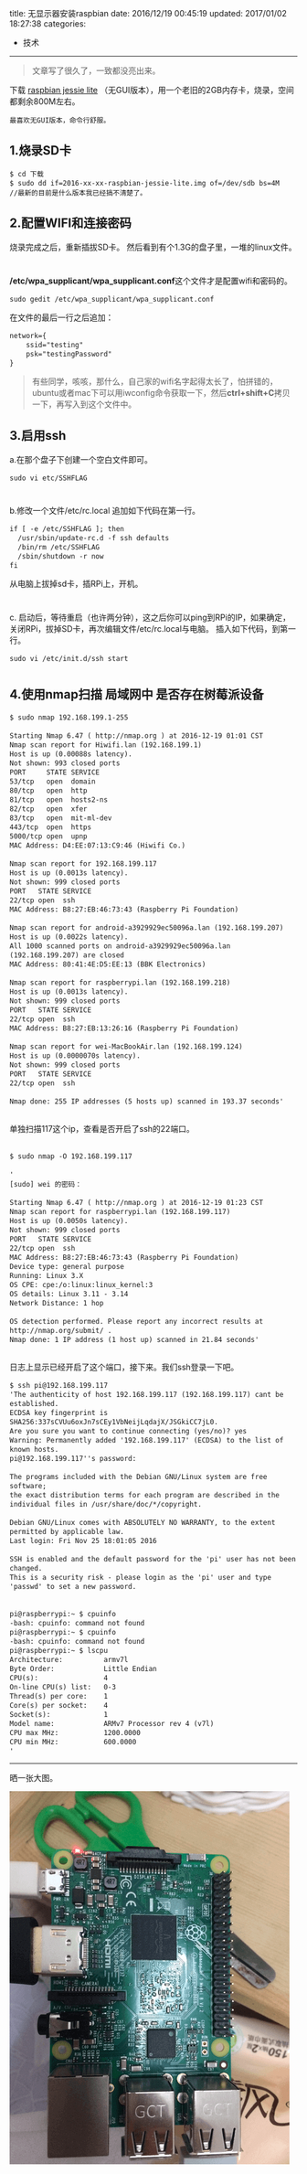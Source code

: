 title: 无显示器安装raspbian
date: 2016/12/19 00:45:19
updated: 2017/01/02 18:27:38
categories:
- 技术
---
> 文章写了很久了，一致都没亮出来。

下载 [raspbian jessie lite](https://www.raspberrypi.org/downloads/raspbian/) （无GUI版本），用一个老旧的2GB内存卡，烧录，空间都剩余800M左右。
    
    最喜欢无GUI版本，命令行舒服。
## 1.烧录SD卡
```
$ cd 下载
$ sudo dd if=2016-xx-xx-raspbian-jessie-lite.img of=/dev/sdb bs=4M
//最新的目前是什么版本我已经搞不清楚了。
```

## 2.配置WIFI和连接密码 

烧录完成之后，重新插拔SD卡。
然后看到有个1.3G的盘子里，一堆的linux文件。
#  
**/etc/wpa_supplicant/wpa_supplicant.conf**这个文件才是配置wifi和密码的。

```
sudo gedit /etc/wpa_supplicant/wpa_supplicant.conf
```
在文件的最后一行之后追加：

```
network={
    ssid="testing"
    psk="testingPassword"
}
```

> 有些同学，咳咳，那什么，自己家的wifi名字起得太长了，怕拼错的，ubuntu或者mac下可以用iwconfig命令获取一下，然后**ctrl+shift+C**拷贝一下，再写入到这个文件中。

## 3.启用ssh
a.在那个盘子下创建一个空白文件即可。

```
sudo vi etc/SSHFLAG
```
# 
b.修改一个文件/etc/rc.local 追加如下代码在第一行。
```
if [ -e /etc/SSHFLAG ]; then
  /usr/sbin/update-rc.d -f ssh defaults
  /bin/rm /etc/SSHFLAG
  /sbin/shutdown -r now
fi
```
从电脑上拔掉sd卡，插RPi上，开机。
# 
c. 启动后，等待重启（也许两分钟），这之后你可以ping到RPi的IP，如果确定，关闭RPi，拔掉SD卡，再次编辑文件/etc/rc.local与电脑。
插入如下代码，到第一行。
```
sudo vi /etc/init.d/ssh start
```
# 

## 4.使用nmap扫描 局域网中 是否存在树莓派设备

```
$ sudo nmap 192.168.199.1-255

Starting Nmap 6.47 ( http://nmap.org ) at 2016-12-19 01:01 CST
Nmap scan report for Hiwifi.lan (192.168.199.1)
Host is up (0.00088s latency).
Not shown: 993 closed ports
PORT     STATE SERVICE
53/tcp   open  domain
80/tcp   open  http
81/tcp   open  hosts2-ns
82/tcp   open  xfer
83/tcp   open  mit-ml-dev
443/tcp  open  https
5000/tcp open  upnp
MAC Address: D4:EE:07:13:C9:46 (Hiwifi Co.)

Nmap scan report for 192.168.199.117
Host is up (0.0013s latency).
Not shown: 999 closed ports
PORT   STATE SERVICE
22/tcp open  ssh
MAC Address: B8:27:EB:46:73:43 (Raspberry Pi Foundation)

Nmap scan report for android-a3929929ec50096a.lan (192.168.199.207)
Host is up (0.0022s latency).
All 1000 scanned ports on android-a3929929ec50096a.lan (192.168.199.207) are closed
MAC Address: 80:41:4E:D5:EE:13 (BBK Electronics)

Nmap scan report for raspberrypi.lan (192.168.199.218)
Host is up (0.0013s latency).
Not shown: 999 closed ports
PORT   STATE SERVICE
22/tcp open  ssh
MAC Address: B8:27:EB:13:26:16 (Raspberry Pi Foundation)

Nmap scan report for wei-MacBookAir.lan (192.168.199.124)
Host is up (0.0000070s latency).
Not shown: 999 closed ports
PORT   STATE SERVICE
22/tcp open  ssh

Nmap done: 255 IP addresses (5 hosts up) scanned in 193.37 seconds'


```

单独扫描117这个ip，查看是否开启了ssh的22端口。
```

$ sudo nmap -O 192.168.199.117

'
[sudo] wei 的密码： 

Starting Nmap 6.47 ( http://nmap.org ) at 2016-12-19 01:23 CST
Nmap scan report for raspberrypi.lan (192.168.199.117)
Host is up (0.0050s latency).
Not shown: 999 closed ports
PORT   STATE SERVICE
22/tcp open  ssh
MAC Address: B8:27:EB:46:73:43 (Raspberry Pi Foundation)
Device type: general purpose
Running: Linux 3.X
OS CPE: cpe:/o:linux:linux_kernel:3
OS details: Linux 3.11 - 3.14
Network Distance: 1 hop

OS detection performed. Please report any incorrect results at http://nmap.org/submit/ .
Nmap done: 1 IP address (1 host up) scanned in 21.84 seconds'


```
日志上显示已经开启了这个端口，接下来。我们ssh登录一下吧。

```
$ ssh pi@192.168.199.117
'The authenticity of host 192.168.199.117 (192.168.199.117) cant be established.
ECDSA key fingerprint is SHA256:337sCVUu6oxJn7sCEy1VbNeijLqdajX/JSGkiCC7jL0.
Are you sure you want to continue connecting (yes/no)? yes
Warning: Permanently added '192.168.199.117' (ECDSA) to the list of known hosts.
pi@192.168.199.117''s password: 

The programs included with the Debian GNU/Linux system are free software;
the exact distribution terms for each program are described in the
individual files in /usr/share/doc/*/copyright.

Debian GNU/Linux comes with ABSOLUTELY NO WARRANTY, to the extent
permitted by applicable law.
Last login: Fri Nov 25 18:01:05 2016

SSH is enabled and the default password for the 'pi' user has not been changed.
This is a security risk - please login as the 'pi' user and type 'passwd' to set a new password.


pi@raspberrypi:~ $ cpuinfo
-bash: cpuinfo: command not found
pi@raspberrypi:~ $ cpuinfo
-bash: cpuinfo: command not found
pi@raspberrypi:~ $ lscpu
Architecture:          armv7l
Byte Order:            Little Endian
CPU(s):                4
On-line CPU(s) list:   0-3
Thread(s) per core:    1
Core(s) per socket:    4
Socket(s):             1
Model name:            ARMv7 Processor rev 4 (v7l)
CPU max MHz:           1200.0000
CPU min MHz:           600.0000
'
```
--------------------------
晒一张大图。

![](assets/no_display_install_rpi.png)


